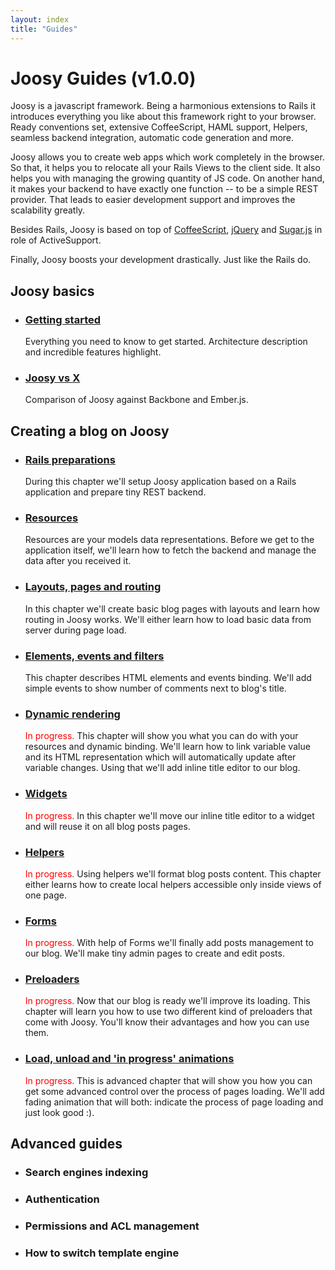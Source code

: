 ```yaml
---
layout: index
title: "Guides"
---
```


# Joosy Guides (v1.0.0)

Joosy is a javascript framework. Being a harmonious extensions to Rails it introduces everything you like about this framework right to your browser. Ready conventions set, extensive CoffeeScript, HAML support, Helpers, seamless backend integration, automatic code generation and more.

Joosy allows you to create web apps which work completely in the browser. So that, it helps you to relocate all your Rails Views to the client side. It also helps you with managing the growing quantity of JS code. On another hand, it makes your backend to have exactly one function --  to be a simple REST provider. That leads to easier development support and improves the scalability greatly.

Besides Rails, Joosy is based on top of [CoffeeScript](http://coffeescript.org/), [jQuery](http://jquery.com/) and [Sugar.js](http://sugarjs.com/) in role of ActiveSupport.

Finally, Joosy boosts your development drastically. Just like the Rails do.

## Joosy basics

* ### [Getting started](guides/basics/getting-started.html)

  Everything you need to know to get started. Architecture description and incredible features highlight.

* ### [Joosy vs X](guides/basics/joosy-vs-x.html)

  Comparison of Joosy against Backbone and Ember.js.

## Creating a blog on Joosy

* ### [Rails preparations](guides/blog/rails-preparations.html)

  During this chapter we'll setup Joosy application based on a Rails application and prepare tiny REST backend.

* ### [Resources](guides/blog/resources.html)

  Resources are your models data representations. Before we get to the application itself, we'll learn how to fetch
  the backend and manage the data after you received it.

* ### [Layouts, pages and routing](guides/blog/layouts-pages-and-routing.html)

  In this chapter we'll create basic blog pages with layouts and learn how routing in Joosy works. We'll either learn how to load basic data from server during page load.

* ### [Elements, events and filters](guides/blog/elements-events-and-filters.html)

  This chapter describes HTML elements and events binding. We'll add simple events to show number of comments next to blog's title.

* ### [Dynamic rendering](guides/blog/dynamic-rendering.html)

  <span style="color:red">In progress.</span>
  This chapter will show you what you can do with your resources and dynamic binding. We'll learn how to link variable value and its HTML representation which will automatically update after variable changes. Using that we'll add inline title editor to our blog.

* ### [Widgets](guides/blog/widgets.html)

  <span style="color:red">In progress.</span>
  In this chapter we'll move our inline title editor to a widget and will reuse it on all blog posts pages.

* ### [Helpers](guides/blog/helpers.html)

  <span style="color:red">In progress.</span>
  Using helpers we'll format blog posts content. This chapter either learns how to create local helpers accessible only inside views of one page.

* ### [Forms](guides/blog/forms.html)

  <span style="color:red">In progress.</span>
  With help of Forms we'll finally add posts management to our blog. We'll make tiny admin pages to create and edit posts.

* ### [Preloaders](guides/blog/preloaders.html)

  <span style="color:red">In progress.</span>
  Now that our blog is ready we'll improve its loading. This chapter will learn you how to use two different kind of preloaders that come with Joosy. You'll know their advantages and how you can use them.

* ### [Load, unload and 'in progress' animations](guides/blog/load-unload-and-in-progress-animations.html)

  <span style="color:red">In progress.</span>
  This is advanced chapter that will show you how you can get some advanced control over the process of pages loading. We'll add fading animation that will both: indicate the process of page loading and just look good :).

## Advanced guides

* ### Search engines indexing

* ### Authentication

* ### Permissions and ACL management

* ### How to switch template engine
